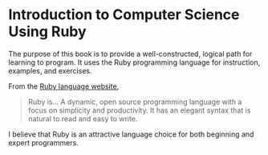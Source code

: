 # Introduction to Computer Science Using Ruby

The purpose of this book is to provide a well-constructed, logical path for learning to program. It uses the Ruby programming language for instruction, examples, and exercises.

From the [Ruby language website](https://www.ruby-lang.org/en/),

> Ruby is... A dynamic, open source programming language with a focus on simplicity and productivity. It has an elegant syntax that is natural to read and easy to write.

I believe that Ruby is an attractive language choice for both beginning and expert programmers. 
